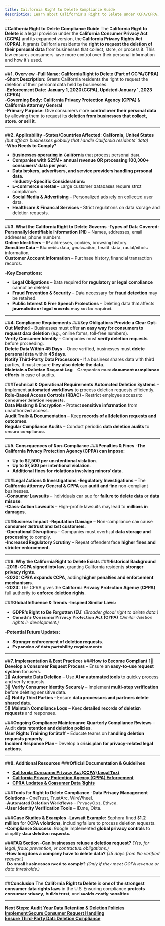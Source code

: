 ```yaml
---
title: California Right to Delete Compliance Guide
description: Learn about California's Right to Delete under CCPA/CPRA, its requirements, enforcement, and best practices for handling consumer data deletion requests.
---
```


#**California Right to Delete Compliance Guide**
The **California Right to Delete** is a legal provision under the **California Consumer Privacy Act (CCPA)** and its expanded version, the **California Privacy Rights Act (CPRA)**. It grants California residents the **right to request the deletion of their personal data** from businesses that collect, store, or process it. This law ensures consumers have more control over their personal information and how it's used.

---

##**1. Overview**
-**Full Name:** **California Right to Delete (Part of CCPA/CPRA)**  
-**Short Description:** Grants California residents the right to request the deletion of their personal data held by businesses.  
-**Enforcement Date:** **January 1, 2020 (CCPA), Updated January 1, 2023 (CPRA)**  
-**Governing Body:** **California Privacy Protection Agency (CPPA) & California Attorney General**  
-**Primary Purpose:** Give consumers more **control over their personal data** by allowing them to request its **deletion from businesses that collect, store, or sell it**.  

---

##**2. Applicability**
-**States/Countries Affected:** **California, United States** *(but affects businesses globally that handle California residents’ data)*  
-**Who Needs to Comply?**  
  - **Businesses operating in California** that process personal data.  
  - **Companies with $25M+ annual revenue OR processing 100,000+ consumers’ data per year.**  
  - **Data brokers, advertisers, and service providers handling personal data.**  
-**Industry-Specific Considerations:**  
  - **E-commerce & Retail** – Large customer databases require strict compliance.  
  - **Social Media & Advertising** – Personalized ads rely on collected user data.  
  - **Healthcare & Financial Services** – Strict regulations on data storage and deletion requests.  

---

##**3. What the California Right to Delete Governs**
-**Types of Data Covered:**  
   **Personally Identifiable Information (PII)** – Names, addresses, email addresses, phone numbers.  
   **Online Identifiers** – IP addresses, cookies, browsing history.  
   **Sensitive Data** – Biometric data, geolocation, health data, racial/ethnic information.  
   **Customer Account Information** – Purchase history, financial transaction records.  

-**Key Exemptions:**  
  - **Legal Obligations** – Data required for **regulatory or legal compliance** cannot be deleted.  
  - **Fraud Prevention & Security** – Data necessary for **fraud detection** may be retained.  
  - **Public Interest & Free Speech Protections** – Deleting data that affects **journalistic or legal records** may not be required.  

---

##**4. Compliance Requirements**
###**Key Obligations**
 **Provide a Clear Opt-Out Method** – Businesses must offer **an easy way for consumers to request data deletion** (e.g., online forms, toll-free numbers).  
 **Verify Consumer Identity** – Companies must **verify deletion requests** before proceeding.  
 **Delete Data Within 45 Days** – Once verified, businesses must **delete personal data** within **45 days**.  
 **Notify Third-Party Data Processors** – If a business shares data with third parties, it must ensure **they also delete the data**.  
 **Maintain a Deletion Request Log** – Companies must **document compliance efforts** in case of audits.  

###**Technical & Operational Requirements**
 **Automated Deletion Systems** – Implement **automated workflows** to process deletion requests efficiently.  
 **Role-Based Access Controls (RBAC)** – Restrict employee access to **consumer deletion requests**.  
 **Data Masking & Encryption** – Protect **sensitive information** from unauthorized access.  
 **Audit Trails & Documentation** – Keep **records of all deletion requests and outcomes**.  
 **Regular Compliance Audits** – Conduct periodic **data deletion audits** to ensure compliance.  

---

##**5. Consequences of Non-Compliance**
###**Penalties & Fines**
-**The California Privacy Protection Agency (CPPA) can impose:**  
  - **Up to $2,500 per unintentional violation**.  
  - **Up to $7,500 per intentional violation**.  
  - **Additional fines for violations involving minors' data**.  

###**Legal Actions & Investigations**
-**Regulatory Investigations** – The **California Attorney General & CPPA** can **audit and fine** non-compliant businesses.  
-**Consumer Lawsuits** – Individuals can sue for **failure to delete data** or **data misuse**.  
-**Class-Action Lawsuits** – High-profile lawsuits may lead to **millions in damages**.  

###**Business Impact**
-**Reputation Damage** – Non-compliance can cause **consumer distrust and lost customers**.  
-**Operational Disruptions** – Companies must overhaul **data storage and processing** to comply.  
-**Increased Regulatory Scrutiny** – Repeat offenders face **higher fines and stricter enforcement**.  

---

##**6. Why the California Right to Delete Exists**
###**Historical Background**
-**2018:** **CCPA signed into law**, granting California residents **stronger privacy rights**.  
-**2020:** **CPRA expands CCPA**, adding **higher penalties and enforcement mechanisms**.  
-**2023:** The CPRA gives the **California Privacy Protection Agency (CPPA)** full authority to **enforce deletion rights**.  

###**Global Influence & Trends**
-**Inspired Similar Laws:**  
  - **GDPR’s Right to Be Forgotten (EU)** *(Broader global right to delete data.)*  
  - **Canada’s Consumer Privacy Protection Act (CPPA)** *(Similar deletion rights in development.)*  

-**Potential Future Updates:**  
  - **Stronger enforcement of deletion requests**.  
  - **Expansion of data portability requirements**.  

---

##**7. Implementation & Best Practices**
###**How to Become Compliant**
1⃣ **Develop a Consumer Request Process** – Ensure an **easy-to-use request system** for users.  
2⃣ **Automate Data Deletion** – Use **AI or automated tools** to quickly process and verify requests.  
3⃣ **Verify Consumer Identity Securely** – Implement **multi-step verification** before deleting sensitive data.  
4⃣ **Notify Third Parties** – Ensure **data processors and partners delete shared data**.  
5⃣ **Maintain Compliance Logs** – Keep **detailed records of deletion requests** and responses.  

###**Ongoing Compliance Maintenance**
 **Quarterly Compliance Reviews** – Audit **data retention and deletion policies**.  
 **User Rights Training for Staff** – Educate teams on **handling deletion requests properly**.  
 **Incident Response Plan** – Develop a **crisis plan for privacy-related legal actions**.  

---

##**8. Additional Resources**
###**Official Documentation & Guidelines**
- **[ California Consumer Privacy Act (CCPA) Legal Text](https://oag.ca.gov/privacy/ccpa)**  
- **[ California Privacy Protection Agency (CPPA) Enforcement](https://cppa.ca.gov/)**  
- **[ CPRA Updates & Consumer Data Rights](https://www.caprivacy.org/)**  

###**Tools for Right to Delete Compliance**
-**Data Privacy Management Solutions** – OneTrust, TrustArc, WireWheel.  
-**Automated Deletion Workflows** – PrivacyOps, Ethyca.  
-**User Identity Verification Tools** – ID.me, Okta.  

###**Case Studies & Examples**
-**Lawsuit Example:** Sephora fined **$1.2 million** for **CCPA violations**, including failure to process deletion requests.  
-**Compliance Success:** Google implemented **global privacy controls** to simplify **data deletion requests**.  

###**FAQ Section**
-**Can businesses refuse a deletion request?** *(Yes, for legal, fraud prevention, or contractual obligations.)*  
-**How long does a company have to delete data?** *(45 days from the verified request.)*  
-**Do small businesses need to comply?** *(Only if they meet CCPA revenue or data thresholds.)*  

---

##**Conclusion**
The **California Right to Delete** is **one of the strongest consumer data rights laws** in the U.S. Ensuring compliance **protects consumer privacy**, **builds trust**, and **avoids costly penalties**.

---

 **Next Steps:**
 **[Audit Your Data Retention & Deletion Policies](#)**  
 **[Implement Secure Consumer Request Handling](#)**  
 **[Ensure Third-Party Data Deletion Compliance](#)**  
